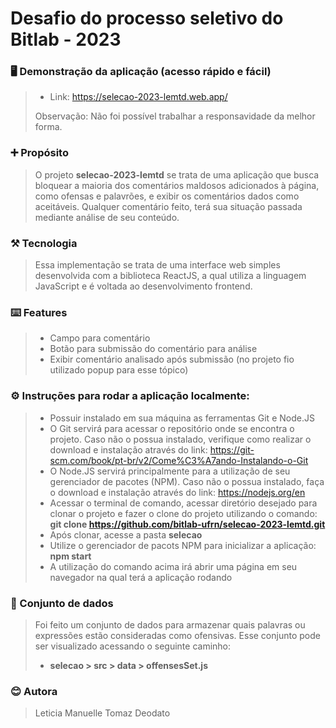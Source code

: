 # Desafio do processo seletivo do Bitlab - 2023

### 🖥 Demonstração da aplicação (acesso rápido e fácil)
> - Link: https://selecao-2023-lemtd.web.app/
>
> Observação: Não foi possível trabalhar a responsavidade da melhor forma.

### ➕ Propósito
> O projeto __selecao-2023-lemtd__ se trata de uma aplicação que busca bloquear a maioria dos comentários maldosos adicionados à página, como ofensas e palavrões, e exibir os comentários dados como aceitáveis. Qualquer comentário feito, terá sua situação passada mediante análise de seu conteúdo.

### ⚒️ Tecnologia
> Essa implementação se trata de uma interface web simples desenvolvida com a biblioteca ReactJS, a qual utiliza a linguagem JavaScript e é voltada ao desenvolvimento frontend.

### ⌨️ Features
> - Campo para comentário
> - Botão para submissão do comentário para análise
> - Exibir comentário analisado após submissão (no projeto fio utilizado popup para esse tópico)

### ⚙️ Instruções para rodar a aplicação localmente:
> - Possuir instalado em sua máquina as ferramentas Git e Node.JS
> - O Git servirá para acessar o repositório onde se encontra o projeto. Caso não o possua instalado, verifique como realizar o download e instalação através do link: https://git-scm.com/book/pt-br/v2/Come%C3%A7ando-Instalando-o-Git
> - O Node.JS servirá principalmente para a utilização de seu gerenciador de pacotes (NPM). Caso não o possua instalado, faça o download e instalação através do link: https://nodejs.org/en
> - Acessar o terminal de comando, acessar diretório desejado para clonar o projeto e fazer o clone do projeto utilizando o comando: __git clone https://github.com/bitlab-ufrn/selecao-2023-lemtd.git__
> - Após clonar, acesse a pasta __selecao__
> - Utilize o gerenciador de pacots NPM para inicializar a aplicação: __npm start__
> - A utilização do comando acima irá abrir uma página em seu navegador na qual terá a aplicação rodando

### 💼 Conjunto de dados
> Foi feito um conjunto de dados para armazenar quais palavras ou expressões estão consideradas como ofensivas.
> Esse conjunto pode ser visualizado acessando o seguinte caminho:
> - __selecao > src > data > offensesSet.js__

### 😊 Autora
> Leticia Manuelle Tomaz Deodato